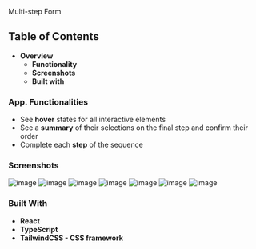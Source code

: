 Multi-step Form
## Table of Contents
* <strong>Overview</strong>
    * <strong>Functionality</strong>
    * <strong>Screenshots</strong>
    * <strong>Built with</strong>
### App. Functionalities
* See <strong>hover</strong> states for all interactive elements
* See a <strong>summary</strong> of their selections on the final step and confirm their order
* Complete each <strong>step</strong> of the sequence
### Screenshots
![image](https://user-images.githubusercontent.com/89903354/208270988-065c59b7-435f-40b1-b339-b1dc4ba934d4.png)
![image](https://user-images.githubusercontent.com/89903354/208271018-0e9e985f-c3f4-49dc-8b07-d2158ed208b4.png)
![image](https://user-images.githubusercontent.com/89903354/208271121-13110765-e106-4942-8abd-52e85e0a636f.png)
![image](https://user-images.githubusercontent.com/89903354/208271041-46d9800b-3575-4347-9773-cc4eb1d4328b.png)
![image](https://user-images.githubusercontent.com/89903354/208271060-c22f3a1f-2f8c-4cfb-93ea-654e82c362fa.png)
![image](https://user-images.githubusercontent.com/89903354/208271087-788132c9-6927-4b64-b934-df56bccbd84a.png)
![image](https://user-images.githubusercontent.com/89903354/208271102-5ad29ca4-3170-41cd-85aa-175272d3db9b.png)
### Built With
* <strong>React</strong>
* <strong>TypeScript</strong>
* <strong>TailwindCSS - CSS framework</strong>


